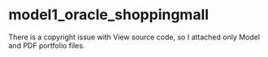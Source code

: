 # model1_oracle_shoppingmall

There is a copyright issue with View source code, so I attached only Model and PDF portfolio files.

